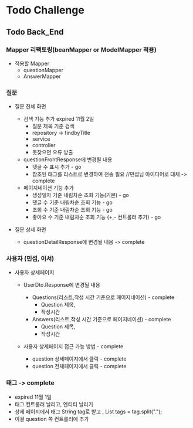 # Todo Challenge

## Todo Back_End

### Mapper 리팩토링(beanMapper or  ModelMapper 적용)

- 적용할 Mapper
    - questionMapper
    - AnswerMapper

### 질문

- 질문 전체 화면
    - 검색 기능 추가  expired 11월 2일
        - 질문 제목 기준 검색 
        - repository -> findbyTitle
        - service
        - controller
        - 못찾으면 오류 방출
    - questionFrontResponse에 변경될 내용
        - 댓글 수 표시 추가 - go
        - 참조된 태그를 리스트로 변경하여 전송 필요 //민섭님 아이디어로 대체 -> complete
    - 페이지네이션 기능 추가
        - 생성일자 기준 내림차순 조회 기능(기본) - go
        - 댓글 수 기준 내림차순 조회 기능 - go 
        - 조회 수 기준 내림차순 조회 기능 - go
        - 좋아요 수 기준 내림차순 조회 기능 (+,- 컨트롤러 추가) - go

- 질문 상세 화면

  - questionDetailResponse에 변경될 내용 -> complete
    

### 사용자 (민섭, 이서)

- 사용자 상세페이지

    - UserDto.Response에 변경될 내용
        
       - Questions(리스트,작성 시간 기준으로 페이지네이션) - complete
            - Question 제목,
            - 작성시간
       - Answers(리스트,작성 시간 기준으로 페이지네이션) - complete
            - Question 제목,
            - 작성시간

    - 사용자 상세페이지 접근 가능 방법 - complete
        - question 상세페이지에서 클릭 - complete
        - question 전체페이지에서 클릭 - complete


### 태그 -> complete
- expired 11월 1일
- 태그 컨트롤러 날리고, 엔티티 날리기
- 상세 페이지에서 태그 String tag로 받고 , List<String> tags = tag.split(".");
- 이걸 question 쪽 컨트롤러에 추가




